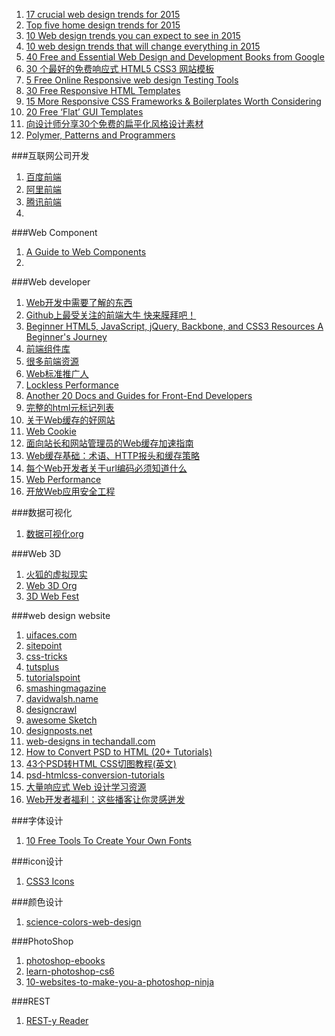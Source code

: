 1. [17 crucial web design trends for 2015](https://econsultancy.com/blog/65898-17-crucial-web-design-trends-for-2015 "")
2. [Top five home design trends for 2015](http://www.zillow.com/blog/top-home-design-trends-2015-166522/ "")
3. [10 Web design trends you can expect to see in 2015](http://thenextweb.com/dd/2015/01/02/10-web-design-trends-can-expect-see-2015/ "")
4. [10 web design trends that will change everything in 2015](http://www.creativebloq.com/web-design/hottest-trends-2015-11513980 "")
2. [40 Free and Essential Web Design and Development Books from Google](http://speckyboy.com/2009/07/06/40-free-and-essential-web-design-and-development-books-from-google/ "")
3. [30 个最好的免费响应式 HTML5 CSS3 网站模板](http://www.open-open.com/news/view/1f61b93 "")
4. [5 Free Online Responsive web design Testing Tools](http://www.bloggeroutline.com/5-free-responsive-web-design-testing-tools/?utm_source=taboola&utm_medium=idg-infoworld "")
4. [30 Free Responsive HTML Templates](http://speckyboy.com/2014/03/07/30-free-responsive-html-templates/ "")
5. [15 More Responsive CSS Frameworks & Boilerplates Worth Considering](http://speckyboy.com/2012/08/21/15-more-responsive-css-frameworks-boilerplates-worth-considering/"")
6. [20 Free ‘Flat’ GUI Templates](http://speckyboy.com/2013/04/03/flat-gui-templates/"")
7. [向设计师分享30个免费的扁平化风格设计素材](http://www.admin10000.com/document/2680.html "")
8. [Polymer, Patterns and Programmers](http://www.sitepoint.com/radar-week-polymer-patterns-programmers/ "")

###互联网公司开发
1. [百度前端]("")
2. [阿里前端]("")
1. [腾讯前端](http://www.alloyteam.com/ "")
2. []("")

###Web Component
1. [A Guide to Web Components](https://css-tricks.com/modular-future-web-components/ "")
2. []("")

###Web developer
1. [Web开发中需要了解的东西](http://coolshell.cn/articles/6043.html "")
1. [Github上最受关注的前端大牛 快来膜拜吧！](http://www.admin10000.com/document/4856.html "")
2. [Beginner HTML5, JavaScript, jQuery, Backbone, and CSS3 Resources
A Beginner's Journey](http://www.elijahmanor.com/beginner-html5-javascript-jquery-backbone-and-css3-resources/ "")
2. [前端组件库](https://github.com/JingwenTian/awesome-frontend "")
2. [很多前端资源](http://www.webresourcesdepot.com/ "")
3. [Web标准推广人](http://meyerweb.com/ "")
1. [Lockless Performance](http://locklessinc.com/ "")
2. [Another 20 Docs and Guides for Front-End Developers](http://www.sitepoint.com/another-20-docs-guides-front-end-developers/ "")
3. [完整的html元标记列表](http://code.lancepollard.com/complete-list-of-html-meta-tags/ "")
3. [关于Web缓存的好网站](http://www.web-caching.com/ "")
4. [Web Cookie](http://cookiecontroller.com/ "")
3. [面向站长和网站管理员的Web缓存加速指南](https://www.mnot.net/cache_docs/ "")
4. [Web缓存基础：术语、HTTP报头和缓存策略](https://linux.cn/article-5456-qqmail.html "")
4. [每个Web开发者关于url编码必须知道什么](http://blog.lunatech.com/2009/02/03/what-every-web-developer-must-know-about-url-encoding "What every web developer must know about URL encoding")
5. [Web Performance](http://calendar.perfplanet.com/2014/ "")
6. [开放Web应用安全工程](https://www.owasp.org/index.php/Main_Page "Open Web Application Security Project (OWASP)")

###数据可视化
1. [数据可视化org](http://visualizing.org/ "")

###Web 3D
1. [火狐的虚拟现实](http://mozvr.com/ "")
2. [Web 3D Org](http://www.web3d.org/ "")
1. [3D Web Fest](http://blog.siliconpublishing.com/2015/05/3d-web-fest/ "")

###web design website
1. [uifaces.com](http://uifaces.com/ "")
1. [sitepoint](http://www.sitepoint.com/ "")
2. [css-tricks](http://css-tricks.com/ "")
3. [tutsplus](http://tutsplus.com/ "")
4. [tutorialspoint](http://www.tutorialspoint.com/index.htm "")
3. [smashingmagazine](http://www.smashingmagazine.com/ "")
4. [davidwalsh.name](http://davidwalsh.name/ "")
5. [designcrawl](http://www.designcrawl.com/ "")
6. [awesome Sketch](https://github.com/diessica/awesome-sketch "")
7. [designposts.net](http://designposts.net/ "")
8. [web-designs in techandall.com](http://www.techandall.com/category/web-designs/ "")
9. [How to Convert PSD to HTML (20+ Tutorials)](http://www.web3mantra.com/2011/04/05/how-to-convert-psd-to-html-20-tutorials/ "")
10. [43个PSD转HTML CSS切图教程(英文)](http://www.poluoluo.com/jzxy/201311/251898.html "")
11. [psd-htmlcss-conversion-tutorials](http://www.1stwebdesigner.com/psd-htmlcss-conversion-tutorials/ "")
12. [大量响应式 Web 设计学习资源](https://bradfrost.github.io/this-is-responsive/resources.html"")
13. [Web开发者福利：这些播客让你灵感迸发](http://mdsa.51cto.com/art/201504/471175_all.htm "")

###字体设计
1. [10 Free Tools To Create Your Own Fonts
](http://beebom.com/2015/02/free-tools-to-create-your-own-fonts "")

###icon设计
1. [CSS3 Icons](http://www.uiplayground.in/css3-icons/ "")

###颜色设计
1. [science-colors-web-design](http://www.1stwebdesigner.com/science-colors-web-design/ "")


###PhotoShop
1. [photoshop-ebooks](http://www.freebookcentre.net/graphics-design-books/photoshop-ebooks-download.html "")
1. [learn-photoshop-cs6](http://tv.adobe.com/show/learn-photoshop-cs6/ "")
1. [10-websites-to-make-you-a-photoshop-ninja](http://www.makeuseof.com/tag/10-websites-to-make-you-a-photoshop-ninja/ "")

###REST
1. [REST-y Reader](http://www.infoq.com/articles/rest-reading-list "")
